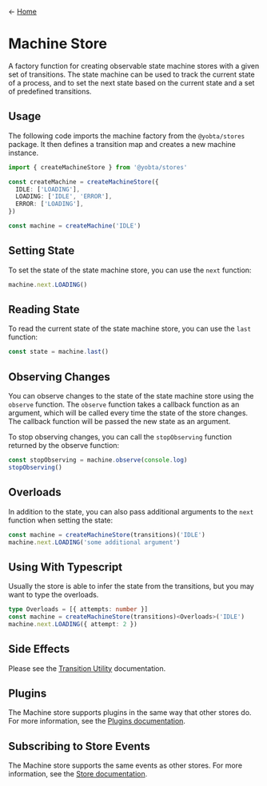 &larr; [Home](../../../README.md)

# Machine Store

A factory function for creating observable state machine stores with a given set of transitions. The state machine can be used to track the current state of a process, and to set the next state based on the current state and a set of predefined transitions.

## Usage

The following code imports the machine factory from the `@yobta/stores` package. It then defines a transition map and creates a new machine instance.

```ts
import { createMachineStore } from '@yobta/stores'

const createMachine = createMachineStore({
  IDLE: ['LOADING'],
  LOADING: ['IDLE', 'ERROR'],
  ERROR: ['LOADING'],
})

const machine = createMachine('IDLE')
```

## Setting State

To set the state of the state machine store, you can use the `next` function:

```ts
machine.next.LOADING()
```

## Reading State

To read the current state of the state machine store, you can use the `last` function:

```ts
const state = machine.last()
```

## Observing Changes

You can observe changes to the state of the state machine store using the `observe` function. The `observe` function takes a callback function as an argument, which will be called every time the state of the store changes. The callback function will be passed the new state as an argument.

To stop observing changes, you can call the `stopObserving` function returned by the observe function:

```ts
const stopObserving = machine.observe(console.log)
stopObserving()
```

## Overloads

In addition to the state, you can also pass additional arguments to the `next` function when setting the state:

```ts
const machine = createMachineStore(transitions)('IDLE')
machine.next.LOADING('some additional argument')
```

## Using With Typescript

Usually the store is able to infer the state from the transitions, but you may want to type the overloads.

```ts
type Overloads = [{ attempts: number }]
const machine = createMachineStore(transitions)<Overloads>('IDLE')
machine.next.LOADING({ attempt: 2 })
```

## Side Effects

Please see the [Transition Utility](../../util/transitionEffect/index.md) documentation.

## Plugins

The Machine store supports plugins in the same way that other stores do. For more information, see the [Plugins documentation](../../plugins/index.md).

## Subscribing to Store Events

The Machine store supports the same events as other stores. For more information, see the [Store documentation](../createStore/index.md).
